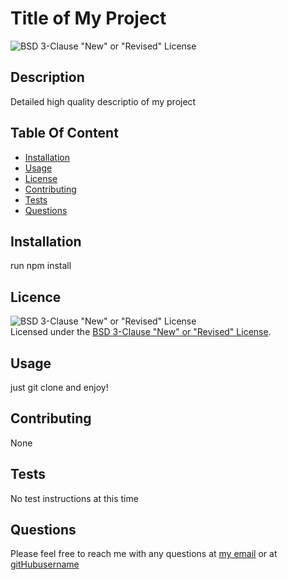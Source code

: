 # Title of My Project
  ![BSD 3-Clause "New" or "Revised" License](https://img.shields.io/badge/License-BSD%203--Clause-blue.svg)
  
  ## Description
  Detailed high quality descriptio of my project

  ## Table Of Content 
  * [Installation](#Installation)
  * [Usage](#Usage)
  * [License](#License)
  * [Contributing](#Contributing)
  * [Tests](#Tests)
  * [Questions](#Questions)

  ## Installation
  run npm install 
  
  ## Licence
  ![BSD 3-Clause "New" or "Revised" License](https://img.shields.io/badge/License-BSD%203--Clause-blue.svg) <br/>
  Licensed under the [BSD 3-Clause "New" or "Revised" License](https://choosealicense.com/licenses/bsd-3-clause/).

  ## Usage
  just git clone and enjoy!

  ## Contributing
  
  None
    
  ## Tests
  No test instructions at this time
    
  ## Questions
  Please feel free to reach me with any questions at [my email](mailto:nfndcbd@nfdnf.com) or at [gitHubusername](https://github.com/gitHubusername)
  
